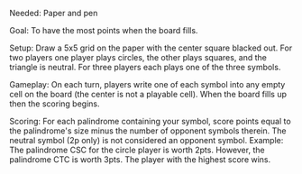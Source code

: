 

Needed: Paper and pen

Goal: To have the most points when the board fills.

Setup: Draw a 5x5 grid on the paper with the center square blacked out. For two players one player plays circles, the other plays squares, and the triangle is neutral. For three players each plays one of the three symbols.

Gameplay: On each turn, players write one of each symbol into any empty cell on the board (the center is not a playable cell). When the board fills up then the scoring begins. 

Scoring: For each palindrome containing your symbol, score points equal to the palindrome's size minus the number of opponent symbols therein. The neutral symbol (2p only) is not considered an opponent symbol. Example: The palindrome CSC for the circle player is worth 2pts. However, the palindrome CTC is worth 3pts. The player with the highest score wins.
